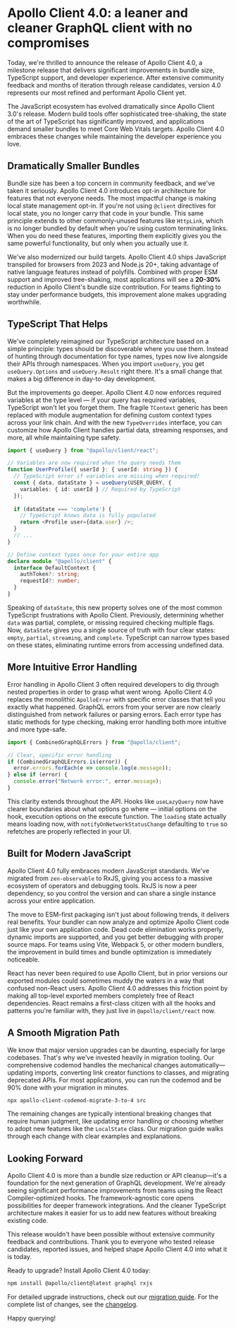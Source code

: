 # Apollo Client 4.0: a leaner and cleaner GraphQL client with no compromises

Today, we're thrilled to announce the release of Apollo Client 4.0, a milestone release that delivers significant improvements in bundle size, TypeScript support, and developer experience. After extensive community feedback and months of iteration through release candidates, version 4.0 represents our most refined and performant Apollo Client yet.

The JavaScript ecosystem has evolved dramatically since Apollo Client 3.0's release. Modern build tools offer sophisticated tree-shaking, the state of the art of TypeScript has significantly improved, and applications demand smaller bundles to meet Core Web Vitals targets. Apollo Client 4.0 embraces these changes while maintaining the developer experience you love.

## Dramatically Smaller Bundles

Bundle size has been a top concern in community feedback, and we've taken it seriously. Apollo Client 4.0 introduces opt-in architecture for features that not everyone needs. The most impactful change is making local state management opt-in. If you're not using `@client` directives for local state, you no longer carry that code in your bundle. This same principle extends to other commonly-unused features like `HttpLink`, which is no longer bundled by default when you're using custom terminating links. When you do need these features, importing them explicitly gives you the same powerful functionality, but only when you actually use it.

We've also modernized our build targets. Apollo Client 4.0 ships JavaScript transpiled for browsers from 2023 and Node.js 20+, taking advantage of native language features instead of polyfills. Combined with proper ESM support and improved tree-shaking, most applications will see a **20-30%** reduction in Apollo Client's bundle size contribution. For teams fighting to stay under performance budgets, this improvement alone makes upgrading worthwhile.

## TypeScript That Helps

We've completely reimagined our TypeScript architecture based on a simple principle: types should be discoverable where you use them. Instead of hunting through documentation for type names, types now live alongside their APIs through namespaces. When you import `useQuery`, you get `useQuery.Options` and `useQuery.Result` right there. It's a small change that makes a big difference in day-to-day development.

But the improvements go deeper. Apollo Client 4.0 now enforces required variables at the type level — if your query has required variables, TypeScript won't let you forget them. The fragile `TContext` generic has been replaced with module augmentation for defining custom context types across your link chain. And with the new `TypeOverrides` interface, you can customize how Apollo Client handles partial data, streaming responses, and more, all while maintaining type safety.

```typescript
import { useQuery } from "@apollo/client/react";

// Variables are now required when the query needs them
function UserProfile({ userId }: { userId: string }) {
  // TypeScript error if variables are missing when required!
  const { data, dataState } = useQuery(USER_QUERY, {
    variables: { id: userId } // Required by TypeScript
  });
  
  if (dataState === 'complete') {
    // TypeScript knows data is fully populated
    return <Profile user={data.user} />;
  }
  // ...
}

// Define context types once for your entire app
declare module "@apollo/client" {
  interface DefaultContext {
    authToken?: string;
    requestId?: number;
  }
}
```

Speaking of `dataState`, this new property solves one of the most common TypeScript frustrations with Apollo Client. Previously, determining whether `data` was partial, complete, or missing required checking multiple flags. Now, `dataState` gives you a single source of truth with four clear states: `empty`, `partial`, `streaming`, and `complete`. TypeScript can narrow types based on these states, eliminating runtime errors from accessing undefined data.

## More Intuitive Error Handling

Error handling in Apollo Client 3 often required developers to dig through nested properties in order to grasp what went wrong. Apollo Client 4.0 replaces the monolithic `ApolloError` with specific error classes that tell you exactly what happened. GraphQL errors from your server are now clearly distinguished from network failures or parsing errors. Each error type has static methods for type checking, making error handling both more intuitive and more type-safe.

```typescript
import { CombinedGraphQLErrors } from "@apollo/client";

// Clear, specific error handling
if (CombinedGraphQLErrors.is(error)) {
  error.errors.forEach(e => console.log(e.message));
} else if (error) {
  console.error("Network error:", error.message);
}
```

This clarity extends throughout the API. Hooks like `useLazyQuery` now have clearer boundaries about what options go where — initial options on the hook, execution options on the execute function. The `loading` state actually means loading now, with `notifyOnNetworkStatusChange` defaulting to `true` so refetches are properly reflected in your UI.

## Built for Modern JavaScript

Apollo Client 4.0 fully embraces modern JavaScript standards. We've migrated from `zen-observable` to RxJS, giving you access to a massive ecosystem of operators and debugging tools. RxJS is now a peer dependency, so you control the version and can share a single instance across your entire application.

The move to ESM-first packaging isn't just about following trends, it delivers real benefits. Your bundler can now analyze and optimize Apollo Client code just like your own application code. Dead code elimination works properly, dynamic imports are supported, and you get better debugging with proper source maps. For teams using Vite, Webpack 5, or other modern bundlers, the improvement in build times and bundle optimization is immediately noticeable.

React has never been required to use Apollo Client, but in prior versions our exported modules could sometimes muddy the waters in a way that confused non-React users. Apollo Client 4.0 addresses this friction point by making all top-level exported members completely free of React dependencies. React remains a first-class citizen with all the hooks and patterns you're familiar with, they just live in `@apollo/client/react` now.

## A Smooth Migration Path

We know that major version upgrades can be daunting, especially for large codebases. That's why we've invested heavily in migration tooling. Our comprehensive codemod handles the mechanical changes automatically—updating imports, converting link creator functions to classes, and migrating deprecated APIs. For most applications, you can run the codemod and be 90% done with your migration in minutes.

```bash
npx apollo-client-codemod-migrate-3-to-4 src
```

The remaining changes are typically intentional breaking changes that require human judgment, like updating error handling or choosing whether to adopt new features like the `LocalState` class. Our migration guide walks through each change with clear examples and explanations.

## Looking Forward

Apollo Client 4.0 is more than a bundle size reduction or API cleanup—it's a foundation for the next generation of GraphQL development. We're already seeing significant performance improvements from teams using the React Compiler-optimized hooks. The framework-agnostic core opens possibilities for deeper framework integrations. And the cleaner TypeScript architecture makes it easier for us to add new features without breaking existing code.

This release wouldn't have been possible without extensive community feedback and contributions. Thank you to everyone who tested release candidates, reported issues, and helped shape Apollo Client 4.0 into what it is today.

Ready to upgrade? Install Apollo Client 4.0 today:

```bash
npm install @apollo/client@latest graphql rxjs
```

For detailed upgrade instructions, check out our [migration guide](https://www.apollographql.com/docs/react/migrating/apollo-client-4-migration). For the complete list of changes, see the [changelog](https://github.com/apollographql/apollo-client/blob/main/CHANGELOG.md).

Happy querying!
